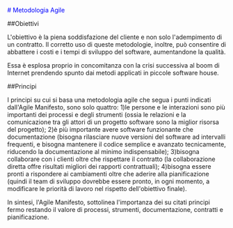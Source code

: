 
<font color=”#0000FF”># Metodologia Agile</font>

##Obiettivi

L'obiettivo è la piena soddisfazione del cliente e non solo l'adempimento di un contratto. Il corretto uso di queste metodologie, 
inoltre, può consentire di abbattere i costi e i tempi di sviluppo del software, aumentandone la qualità.

Essa è esplosa proprio in concomitanza con la crisi successiva al boom di Internet prendendo spunto dai metodi applicati in piccole
software house.

##Principi

I principi su cui si basa una metodologia agile che segua i punti indicati dall'Agile Manifesto, sono solo quattro:
1)le persone e le interazioni sono più importanti dei processi e degli strumenti (ossia le relazioni e la comunicazione tra gli attori
di un progetto software sono la miglior risorsa del progetto);
2)è più importante avere software funzionante che documentazione (bisogna rilasciare nuove versioni del software ad intervalli frequenti,
e bisogna mantenere il codice semplice e avanzato tecnicamente, riducendo la documentazione al minimo indispensabile);
3)bisogna collaborare con i clienti oltre che rispettare il contratto (la collaborazione diretta offre risultati migliori dei rapporti
contrattuali);
4)bisogna essere pronti a rispondere ai cambiamenti oltre che aderire alla pianificazione (quindi il team di sviluppo dovrebbe essere 
pronto, in ogni momento, a modificare le priorità di lavoro nel rispetto dell'obiettivo finale).

In sintesi, l'Agile Manifesto, sottolinea l'importanza dei su citati principi fermo restando il valore di processi, strumenti, 
documentazione, contratti e pianificazione.


